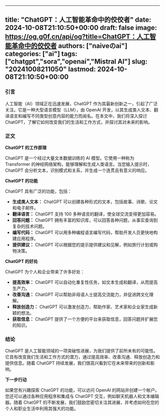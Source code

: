 
---
title: "ChatGPT：人工智能革命中的佼佼者"
date: 2024-10-08T21:10:50+00:00
draft: false
image: https://og.g0f.cn/api/og?title=ChatGPT：人工智能革命中的佼佼者
authors: ["naiveのai"]
categories: ["ai"]
tags: ["chatgpt","sora","openai","Mistral AI"]
slug: "20241008211050"
lastmod: 2024-10-08T21:10:50+00:00
---
### 引言

人工智能（AI）领域正在迅速发展，ChatGPT 作为其最新创新之一，引起了广泛关注。它是一种大型语言模型（LLM），由 OpenAI 开发，以其生成类人文本、翻译语言和编写不同类型创意内容的能力而闻名。在本文中，我们将深入探讨 ChatGPT，了解它如何改变我们的生活和工作方式，并探讨其对未来的影响。

### 正文

**ChatGPT 的工作原理**

ChatGPT 是一个经过大量文本数据训练的 AI 模型。它使用一种称为 Transformer 的神经网络架构，能够理解和生成人类语言。当您输入提示时，ChatGPT 会分析文本，识别模式和关系，并生成一个连贯且有意义的响应。

**ChatGPT 的功能**

ChatGPT 具有广泛的功能，包括：

* **生成类人文本：** ChatGPT 可以创建各种形式的文本，包括故事、诗歌、论文和电子邮件。
* **翻译语言：** ChatGPT 支持 100 多种语言的翻译，使全球交流变得更加容易。
* **回答问题：** ChatGPT 拥有丰富的知识库，可以回答各种问题，从事实查询到复杂的技术问题。
* **编写代码：** ChatGPT 可以用多种编程语言编写代码，帮助开发人员更快地构建应用程序。
* **提供建议：** ChatGPT 可以根据您的提示提供建议和见解，例如旅行计划或购物决策。

**ChatGPT 的好处**

ChatGPT 为个人和企业带来了许多好处：

* **提高效率：** ChatGPT 可以自动化重复性任务，如文本生成和翻译，从而提高生产力。
* **改善沟通：** ChatGPT 可以帮助非母语人士提高交流能力，并促进跨文化理解。
* **释放创造力：** ChatGPT 可以激发创造力，帮助作家、艺术家和企业家生成新颖的想法。
* **获取信息：** ChatGPT 提供了一个方便的平台来获取信息，回答问题并扩展您的知识。

### 结论

ChatGPT 是人工智能领域的一项突破性进展，为我们提供了前所未有的可能性。它具有改变我们生活和工作方式的潜力，通过提高效率、改善沟通、释放创造力和提供信息。随着 ChatGPT 持续发展，我们很高兴看到它在未来带来的创新和影响。

**下一步行动**

如果您有兴趣探索 ChatGPT 的功能，可以访问 OpenAI 的网站并创建一个帐户。您还可以通过各种应用程序和集成与 ChatGPT 交互，例如聊天机器人和文本编辑器。随着 ChatGPT 的不断发展，我们鼓励您密切关注其进展，并考虑如何在您的个人和职业生活中利用其强大的功能。